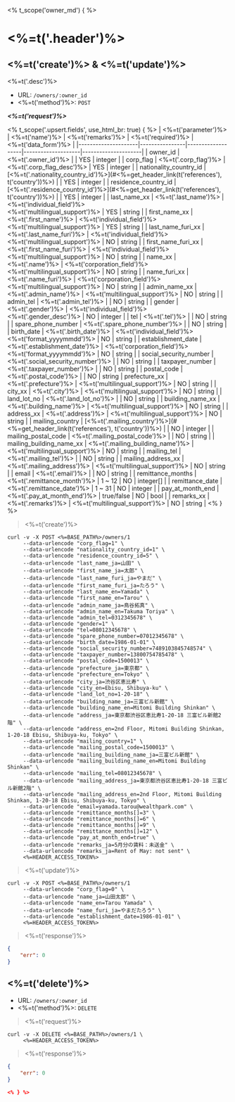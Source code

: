 <% t_scope('owner_md') { %>
# <%=t('.header')%>

## <%=t('create')%> & <%=t('update')%>

<%=t('.desc')%>

- URL: `/owners/:owner_id`
- <%=t('method')%>: `POST`

***<%=t('request')%>***

<% t_scope('.upsert.fields', use_html_br: true) { %>
| <%=t('parameter')%> | <%=t('name')%> | <%=t('remarks')%> | <%=t('required')%> | <%=t('data_form')%> |
|---------------------|----------------|-------------------|--------------------|---------------------|
| owner_id | <%=t('.owner_id')%> | | YES | integer |
| corp_flag   | <%=t('.corp_flag')%> | <%=t('.corp_flag_desc')%> | YES | integer |
| nationality_country_id | [<%=t('.nationality_country_id')%>](#<%=get_header_link(t('references'), t('country'))%>) | | YES | integer |
| residence_country_id | [<%=t('.residence_country_id')%>](#<%=get_header_link(t('references'), t('country'))%>) | | YES | integer |
| last_name_xx | <%=t('.last_name')%> | <%=t('individual_field')%><br><%=t('multilingual_support')%> | YES | string |
| first_name_xx | <%=t('.first_name')%> | <%=t('individual_field')%><br><%=t('multilingual_support')%> | YES | string |
| last_name_furi_xx | <%=t('.last_name_furi')%> | <%=t('individual_field')%><br><%=t('multilingual_support')%> | NO | string |
| first_name_furi_xx | <%=t('.first_name_furi')%> | <%=t('individual_field')%><br><%=t('multilingual_support')%> | NO | string |
| name_xx | <%=t('.name')%> | <%=t('corporation_field')%><br><%=t('multilingual_support')%> | NO | string |
| name_furi_xx | <%=t('.name_furi')%> |  <%=t('corporation_field')%><br><%=t('multilingual_support')%> | NO | string |
| admin_name_xx | <%=t('.admin_name')%> | <%=t('multilingual_support')%> | NO | string |
| admin_tel | <%=t('.admin_tel')%> | | NO | string |
| gender | <%=t('.gender')%> | <%=t('individual_field')%><br><%=t('.gender_desc')%> | NO | integer |
| tel | <%=t('.tel')%> | | NO | string |
| spare_phone_number | <%=t('.spare_phone_number')%> | | NO | string |
| birth_date | <%=t('.birth_date')%> | <%=t('individual_field')%><br><%=t('format_yyyymmdd')%> | NO | string |
| establishment_date | <%=t('.establishment_date')%> | <%=t('corporation_field')%><br><%=t('format_yyyymmdd')%> | NO | string |
| social_security_number | <%=t('.social_security_number')%> | | NO | string |
| taxpayer_number | <%=t('.taxpayer_number')%> | | NO | string |
| postal_code | <%=t('.postal_code')%> | | NO | string
| prefecture_xx | <%=t('.prefecture')%> | <%=t('multilingual_support')%> | NO | string |
| city_xx | <%=t('.city')%> | <%=t('multilingual_support')%> | NO | string |
| land_lot_no | <%=t('.land_lot_no')%> | | NO | string |
| building_name_xx | <%=t('.building_name')%> | <%=t('multilingual_support')%> | NO | string |
| address_xx | <%=t('.address')%> | <%=t('multilingual_support')%> | NO | string |
| mailing_country | [<%=t('.mailing_country')%>](#<%=get_header_link(t('references'), t('country'))%>) | | NO | integer |
| mailing_postal_code | <%=t('.mailing_postal_code')%> | | NO | string |
| mailing_building_name_xx | <%=t('.mailing_building_name')%> | <%=t('multilingual_support')%> | NO | string |
| mailing_tel | <%=t('.mailing_tel')%> | | NO | string |
| mailing_address_xx | <%=t('.mailing_address')%> | <%=t('multilingual_support')%> | NO | string |
| email | <%=t('.email')%> | | NO | string |
| remittance_months | <%=t('.remittance_month')%> | 1 ~ 12 | NO | integer[] |
| remittance_date | <%=t('.remittance_date')%> | 1 ~ 31 | NO | integer |
| pay_at_month_end | <%=t('.pay_at_month_end')%> | true/false | NO | bool |
| remarks_xx | <%=t('.remarks')%> | <%=t('multilingual_support')%> | NO | string |
<% } %>

> <%=t('create')%>

```shell
curl -v -X POST <%=BASE_PATH%>/owners/1
     --data-urlencode "corp_flag=1" \
     --data-urlencode "nationality_country_id=1" \
     --data-urlencode "residence_country_id=5" \
     --data-urlencode "last_name_ja=山田" \
     --data-urlencode "first_name_ja=太郎" \
     --data-urlencode "last_name_furi_ja=やまだ" \
     --data-urlencode "first_name_furi_ja=たろう" \
     --data-urlencode "last_name_en=Yamada" \
     --data-urlencode "first_name_en=Tarou" \
     --data-urlencode "admin_name_ja=鳥谷拓真" \
     --data-urlencode "admin_name_en=Takuma Toriya" \
     --data-urlencode "admin_tel=0312345678" \
     --data-urlencode "gender=1" \
     --data-urlencode "tel=08012345678" \
     --data-urlencode "spare_phone_number=07012345678" \
     --data-urlencode "birth_date=1986-01-01" \
     --data-urlencode "social_security_number=7489103845748574" \
     --data-urlencode "taxpayer_number=13800754785478" \
     --data-urlencode "postal_code=1500013" \
     --data-urlencode "prefecture_ja=東京都" \
     --data-urlencode "prefecture_en=Tokyo" \
     --data-urlencode "city_ja=渋谷区恵比寿" \
     --data-urlencode "city_en=Ebisu, Shibuya-ku" \
     --data-urlencode "land_lot_no=1-20-18" \
     --data-urlencode "building_name_ja=三富ビル新館" \
     --data-urlencode "building_name_en=Mitomi Building Shinkan" \
     --data-urlencode "address_ja=東京都渋谷区恵比寿1-20-18 三富ビル新館2階" \
     --data-urlencode "address_en=2nd Floor, Mitomi Building Shinkan, 1-20-18 Ebisu, Shibuya-ku, Tokyo" \
     --data-urlencode "mailing_country=1" \
     --data-urlencode "mailing_postal_code=1500013" \
     --data-urlencode "mailing_building_name_ja=三富ビル新館" \
     --data-urlencode "mailing_building_name_en=Mitomi Building Shinkan" \
     --data-urlencode "mailing_tel=08012345678" \
     --data-urlencode "mailing_address_ja=東京都渋谷区恵比寿1-20-18 三富ビル新館2階" \
     --data-urlencode "mailing_address_en=2nd Floor, Mitomi Building Shinkan, 1-20-18 Ebisu, Shibuya-ku, Tokyo" \
     --data-urlencode "email=yamada.tarou@wealthpark.com" \
     --data-urlencode "remittance_months[]=3" \
     --data-urlencode "remittance_months[]=6" \
     --data-urlencode "remittance_months[]=9" \
     --data-urlencode "remittance_months[]=12" \
     --data-urlencode "pay_at_month_end=true" \
     --data-urlencode "remarks_ja=5月分の賃料：未送金" \
     --data-urlencode "remarks_ja=Rent of May: not sent" \
     <%=HEADER_ACCESS_TOKEN%>
```

> <%=t('update')%>

```shell
curl -v -X POST <%=BASE_PATH%>/owners/1
     --data-urlencode "corp_flag=0" \
     --data-urlencode "name_ja=山田太郎" \
     --data-urlencode "name_en=Tarou Yamada" \
     --data-urlencode "name_furi_ja=やまだたろう" \
     --data-urlencode "establishment_date=1986-01-01" \
     <%=HEADER_ACCESS_TOKEN%>
```

> <%=t('response')%>

```json
{
    "err": 0
}
```

## <%=t('delete')%>

- URL: `/owners/:owner_id`
- <%=t('method')%>: `DELETE`

> <%=t('request')%>

```shell
curl -v -X DELETE <%=BASE_PATH%>/owners/1 \
     <%=HEADER_ACCESS_TOKEN%>
```

> <%=t('response')%>

```json
{
    "err": 0
}

<% } %>
